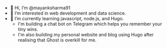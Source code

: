 - 👋 Hi, I’m @mayanksharma91
- 👀 I’m interested in web development and data science.
- 🌱 I’m currently learning javascript, node.js, and Hugo.
  - I'm building a chat bot on Telegram which helps you remember your tiny wins.
  - I'm also building my personal website and blog using Hugo after realising that Ghost is overkill for me.

<!---
mayanksharma91/mayanksharma91 is a ✨ special ✨ repository because its `README.md` (this file) appears on your GitHub profile.
You can click the Preview link to take a look at your changes.
--->
